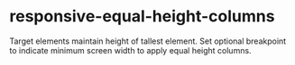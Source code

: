 responsive-equal-height-columns
===============================

Target elements maintain height of tallest element. Set optional breakpoint to indicate minimum screen width to apply equal height columns.